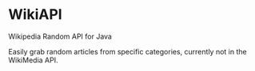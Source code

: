 # WikiAPI
Wikipedia Random API for Java

Easily grab random articles from specific categories, currently not in the WikiMedia API.
